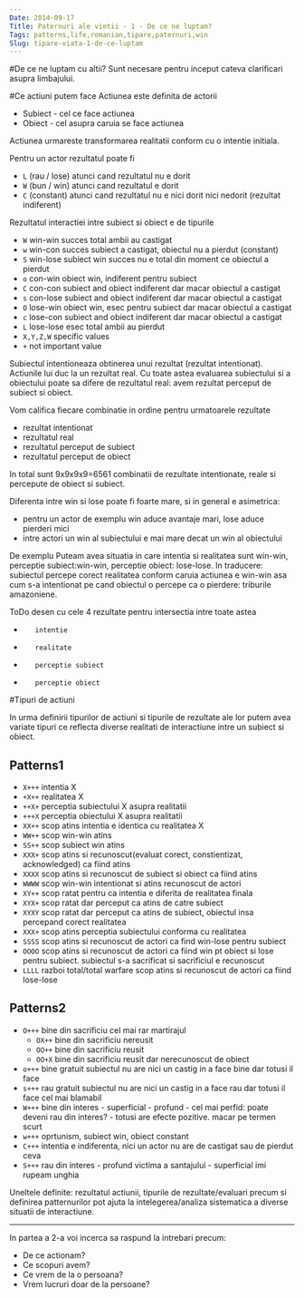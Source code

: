 ```yaml
---
Date: 2014-09-17
Title: Paternuri ale vietii - 1 - De ce ne luptam?
Tags: patterns,life,romanian,tipare,paternuri,win
Slug: tipare-viata-1-de-ce-luptam
---
```


#De ce ne luptam cu altii?
Sunt necesare pentru inceput cateva clarificari asupra limbajului.

#Ce actiuni putem face
Actiunea este definita de actorii

- Subiect - cel ce face actiunea
- Obiect - cel asupra caruia se face actiunea
 
Actiunea urmareste transformarea realitatii conform cu o intentie initiala.

Pentru un actor rezultatul poate fi

- `L`
    (rau / lose)
        atunci cand rezultatul nu e dorit
- `W`
    (bun / win)
        atunci cand rezultatul e dorit
- `C`
    (constant)
        atunci cand rezultatul nu e nici dorit nici nedorit (rezultat indiferent)

Rezultatul interactiei intre subiect si obiect e de tipurile

- `W`
    win-win
        succes total
            ambii au castigat
- `w`
    win-con
        succes
            subiect a castigat, obiectul nu a pierdut (constant)
- `S`
    win-lose
        subiect win
            succes
                nu e total din moment ce obiectul a pierdut
- `o`
    con-win
        obiect win, indiferent pentru subiect
- `C`
    con-con
        subiect and obiect indiferent
            dar macar obiectul a castigat
- `s`
    con-lose
        subiect and obiect indiferent
            dar macar obiectul a castigat
- `O`
    lose-win
        obiect win, esec pentru subiect
            dar macar obiectul a castigat
- `c`
    lose-con
        subiect and obiect indiferent
            dar macar obiectul a castigat
- `L`
    lose-lose
        esec total
            ambii au pierdut
- `X,Y,Z,W`
    specific values
- `+`
    not important value

Subiectul intentioneaza obtinerea unui rezultat (rezultat intentionat). Actiunile lui duc la un rezultat real. Cu toate astea evaluarea subiectului si a obiectului poate sa difere de rezultatul real: avem rezultat perceput de subiect si obiect.

Vom califica fiecare combinatie in ordine pentru urmatoarele rezultate

-    rezultat intentionat
-    rezultatul real
-    rezultatul perceput de subiect
-    rezultatul perceput de obiect

In total sunt 9x9x9x9=6561 combinatii de rezultate intentionate, reale si percepute de obiect si subiect.

Diferenta intre win si lose poate fi foarte mare, si in general e asimetrica:

-    pentru un actor
        de exemplu win aduce avantaje mari, lose aduce pierderi mici
-    intre actori
        un win al subiectului e mai mare decat un win al obiectului

De exemplu
    Puteam avea situatia in care intentia si realitatea sunt win-win, perceptie subiect:win-win, perceptie obiect: lose-lose.
        In traducere: subiectul percepe corect realitatea conform caruia actiunea e win-win asa cum s-a intentionat pe cand obiectul o percepe ca o pierdere: triburile amazoniene.

ToDo
    desen cu cele 4 rezultate pentru intersectia intre toate astea

-        intentie
-        realitate
-        perceptie subiect
-        perceptie obiect

#Tipuri de actiuni

In urma definirii tipurilor de actiuni si tipurile de rezultate ale lor putem avea variate tipuri ce reflecta diverse realitati de interactiune intre un subiect si obiect.

## Patterns1
- `X+++`
    intentia X
- `+X++`
    realitatea X
- `++X+`
    perceptia subiectului X asupra realitatii
- `+++X`
    perceptia obiectului X asupra realitatii
- `XX++`
    scop atins
        intentia e identica cu realitatea X
 - `WW++`
        scop win-win atins
 - `SS++`
        scop subiect win atins
- `XXX+`
    scop atins si recunoscut(evaluat corect, constientizat, acknowledged) ca fiind atins
- `XXXX`
    scop atins si recunoscut de subiect si obiect ca fiind atins
- `WWWW`
    scop win-win intentionat si atins recunoscut de actori
- `XY++`
    scop ratat pentru ca intentia e diferita de realitatea finala
- `XYX+`
    scop ratat dar perceput ca atins de catre subiect
- `XYXY`
    scop ratat dar perceput ca atins de subiect, obiectul insa percepand corect realitatea
- `XXX+`
    scop atins
        perceptia subiectului conforma cu realitatea
- `SSSS`
    scop atins si recunoscut de actori ca find win-lose pentru subiect
- `OOOO`
    scop atins si recunoscut de actori ca fiind win pt obiect si lose pentru subiect. subiectul s-a sacrificat si sacrificiul e recunoscut
- `LLLL`
    razboi total/total warfare
        scop atins si recunoscut de actori ca fiind lose-lose

## Patterns2
- `O+++`
    bine din sacrificiu
        cel mai rar
        martirajul
    - `OX++`
        bine din sacrificiu nereusit
    - `OO++`
        bine din sacrificiu reusit
    - `OO+X`
        bine din sacrificiu reusit dar nerecunoscut de obiect
- `o+++`
    bine gratuit
        subiectul nu are nici un castig in a face bine dar totusi il face
- `s+++`
    rau gratuit
        subiectul nu are nici un castig in a face rau dar totusi il face
        cel mai blamabil
- `W+++`
    bine din interes
       - superficial
       - profund
          -  cel mai perfid: poate deveni rau din interes?
          -  totusi are efecte pozitive. macar pe termen scurt
- `w+++`
    oprtunism, subiect win, obiect constant
- `C+++`
    intentia e indiferenta, nici un actor nu are de castigat sau de pierdut ceva
- `S+++`
    rau din interes
       - profund
            victima a santajului
       - superficial
            imi rupeam unghia

Uneltele definite: rezultatul actiunii, tipurile de rezultate/evaluari precum si definirea patternurilor pot ajuta la intelegerea/analiza sistematica a diverse situatii de interactiune.


----------


In partea a 2-a voi incerca sa raspund la intrebari precum:

- De ce actionam?
- Ce scopuri avem?
- Ce vrem de la o persoana?
- Vrem lucruri doar de la persoane?
